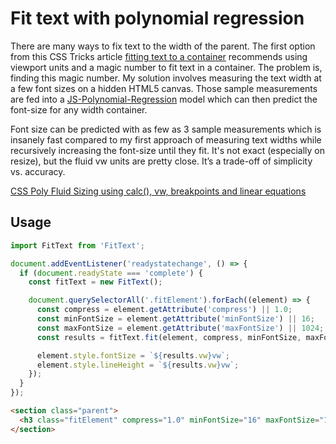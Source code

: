 # Fit text with polynomial regression

There are many ways to fix text to the width of the parent. The first option from this CSS Tricks article <a href="https://css-tricks.com/fitting-text-to-a-container/">fitting text to a container</a> recommends using viewport units and a magic number to fit text in a container. The problem is, finding this magic number. My solution involves measuring the text width at a few font sizes on a hidden HTML5 canvas. Those sample measurements are fed into a <a href="https://github.com/RobertMenke/JS-Polynomial-Regression">JS-Polynomial-Regression</a> model which can then predict the font-size for any width container.

Font size can be predicted with as few as 3 sample measurements which is insanely fast compared to my first approach of measuring text widths while recursively increasing the font-size until they fit. It's not exact (especially on resize), but the fluid vw units are pretty close. It’s a trade-off of simplicity vs. accuracy.

<a href="https://medium.com/@jakobud/css-polyfluidsizing-using-calc-vw-breakpoints-and-linear-equations-8e15505d21ab">CSS Poly Fluid Sizing using calc(), vw, breakpoints and linear equations</a>

## Usage

```javascript
import FitText from 'FitText';

document.addEventListener('readystatechange', () => {
  if (document.readyState === 'complete') {
    const fitText = new FitText();

    document.querySelectorAll('.fitElement').forEach((element) => {
      const compress = element.getAttribute('compress') || 1.0;
      const minFontSize = element.getAttribute('minFontSize') || 16;
      const maxFontSize = element.getAttribute('maxFontSize') || 1024;
      const results = fitText.fit(element, compress, minFontSize, maxFontSize);

      element.style.fontSize = `${results.vw}vw`;
      element.style.lineHeight = `${results.vw}vw`;
    });
  }
});
```

```html
<section class="parent">
  <h3 class="fitElement" compress="1.0" minFontSize="16" maxFontSize="1024">Text to fit</h3>
</section>
```

